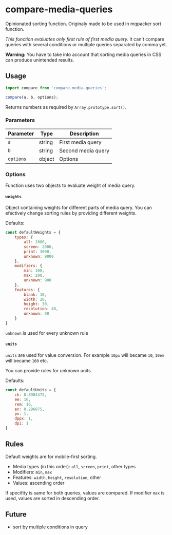 # compare-media-queries
Opinionated sorting function. Originaly made to be used in mqpacker sort function.

*This function evaluates only first rule of first media query.* It can't compare queries with several conditions or multiple queries separated by comma yet.

**Warning:** You have to take into account that sorting media queries in CSS can produce unintended results.

## Usage
```javascript
import compare from 'compare-media-queries';

compare(a, b, options);
```
Returns numbers as required by `Array.prototype.sort()`.

### Parameters
| Parameter  | Type    | Description                              |
| ---------- | ------- | ---------------------------------------- |
| `a`        | string  | First media query                        |
| `b`        | string  | Second media query                       |
| `options`  | object  | Options                                  |

### Options
Function uses two objects to evaluate weight of media query.

#### `weights`
Object containing weights for different parts of media query. You can efectively change sorting rules by providing different weights.

Defaults:
```javascript
const defaultWeights = {
    types: {
        all: 1000,
        screen: 2000,
        print: 3000,
        unknown: 9000
    },
    modifiers: {
        min: 100,
        max: 200,
        unknown: 900
    },
    features: {
        blank: 10,
        width: 20,
        height: 30,
        resolution: 40,
        unknown: 90
    }
}
```

`unknown` is used for every unknown rule

#### `units`
`units` are used for value conversion. For example `10px` will became `10`, `10em` will became `160` etc.

You can provide rules for unknown units.

Defaults:
```javascript
const defaultUnits = {
    ch: 8.8984375,
    em: 16, 
    rem: 16,
    ex: 8.296875,
    px: 1,
    dppx: 1,
    dpi: 1
}
```

## Rules
Default weights are for mobile-first sorting.
- Media types (in this order): `all`, `screen`, `print`, other types
- Modifiers: `min`, `max`
- Features: `width`, `height`, `resolution`, other
- Values: ascending order

If specifity is same for both queries, values are compared. If modifier `max` is used, values are sorted in descending order.

## Future
- sort by multiple conditions in query